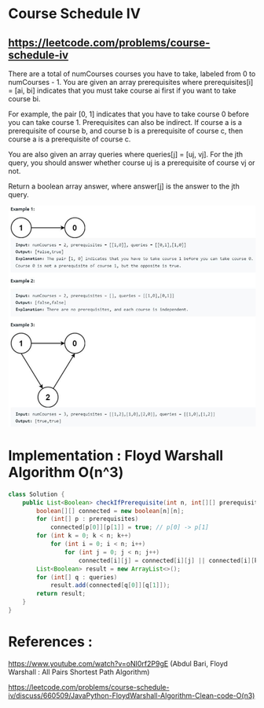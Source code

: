 # Course Schedule IV
## https://leetcode.com/problems/course-schedule-iv

There are a total of numCourses courses you have to take, labeled from 0 to numCourses - 1. You are given an array prerequisites where prerequisites[i] = [ai, bi] indicates that you must take course ai first if you want to take course bi.

For example, the pair [0, 1] indicates that you have to take course 0 before you can take course 1.
Prerequisites can also be indirect. If course a is a prerequisite of course b, and course b is a prerequisite of course c, then course a is a prerequisite of course c.

You are also given an array queries where queries[j] = [uj, vj]. For the jth query, you should answer whether course uj is a prerequisite of course vj or not.

Return a boolean array answer, where answer[j] is the answer to the jth query.

![Course Schedule IV](example.JPG?raw=true)

# Implementation : Floyd Warshall Algorithm O(n^3)
```java
class Solution {
    public List<Boolean> checkIfPrerequisite(int n, int[][] prerequisites, int[][] queries) {
        boolean[][] connected = new boolean[n][n];
        for (int[] p : prerequisites)
            connected[p[0]][p[1]] = true; // p[0] -> p[1]
        for (int k = 0; k < n; k++)
            for (int i = 0; i < n; i++)
                for (int j = 0; j < n; j++)
                    connected[i][j] = connected[i][j] || connected[i][k] && connected[k][j];
        List<Boolean> result = new ArrayList<>();
        for (int[] q : queries)
            result.add(connected[q[0]][q[1]]);
        return result;
    }
}
```

# References :
https://www.youtube.com/watch?v=oNI0rf2P9gE (Abdul Bari, Floyd Warshall : All Pairs Shortest Path Algorithm)

https://leetcode.com/problems/course-schedule-iv/discuss/660509/JavaPython-FloydWarshall-Algorithm-Clean-code-O(n3)
